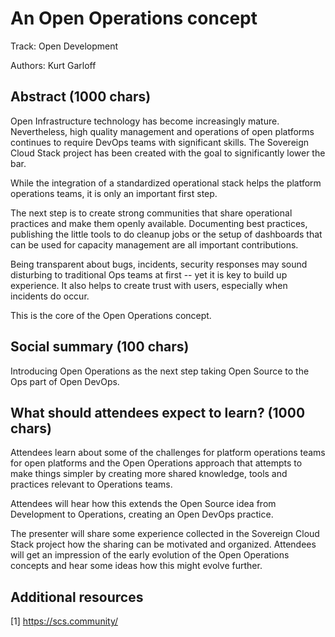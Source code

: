 # An Open Operations concept

Track: Open Development

Authors: Kurt Garloff

## Abstract (1000 chars)

Open Infrastructure technology has become increasingly mature. Nevertheless,
high quality management and operations of open platforms continues to require
DevOps teams with significant skills. The Sovereign Cloud Stack project has
been created with the goal to significantly lower the bar.

While the integration of a standardized operational stack helps the
platform operations teams, it is only an important first step.

The next step is to create strong communities that share operational practices
and make them openly available. Documenting best practices, publishing the little
tools to do cleanup jobs or the setup of dashboards that can be used for capacity
management are all important contributions.

Being transparent about bugs, incidents, security responses may sound disturbing
to traditional Ops teams at first -- yet it is key to build up experience. It also
helps to create trust with users, especially when incidents do occur.

This is the core of the Open Operations concept.

## Social summary (100 chars)

Introducing Open Operations as the next step taking Open
Source to the Ops part of Open DevOps.

## What should attendees expect to learn? (1000 chars)

Attendees learn about some of the challenges for platform operations teams
for open platforms and the Open Operations approach that attempts to make
things simpler by creating more shared knowledge, tools and practices relevant
to Operations teams.

Attendees will hear how this extends the Open Source idea from Development
to Operations, creating an Open DevOps practice.

The presenter will share some experience collected in the Sovereign Cloud Stack
project how the sharing can be motivated and organized. Attendees will get an
impression of the early evolution of the Open Operations concepts and hear some
ideas how this might evolve further.

## Additional resources

[1] https://scs.community/
